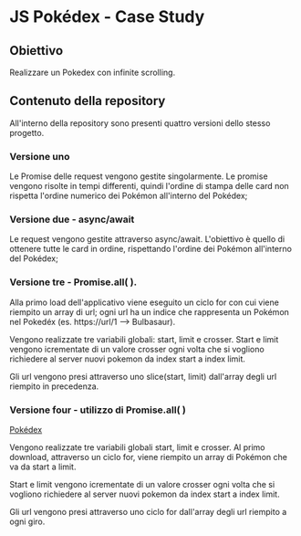 # JS Pokédex - Case Study

## Obiettivo

Realizzare un Pokedex con infinite scrolling.

## Contenuto della repository

All'interno della repository sono presenti quattro versioni dello stesso progetto.

### Versione uno

Le Promise delle request vengono gestite singolarmente. Le promise vengono risolte in tempi differenti, quindi l'ordine di stampa delle card non rispetta l'ordine numerico dei Pokémon all'interno del Pokédex;

### Versione due - async/await

Le request vengono gestite attraverso async/await. L'obiettivo è quello di ottenere tutte le card in ordine, rispettando l'ordine dei Pokémon all'interno del Pokédex;

### Versione tre - Promise.all( ).

Alla primo load dell'applicativo viene eseguito un ciclo for con cui viene riempito un array di url; ogni url ha un indice che rappresenta un Pokémon nel Pokedéx (es. https://url/1 --> Bulbasaur).

Vengono realizzate tre variabili globali: start, limit e crosser.
Start e limit vengono icrementate di un valore crosser ogni volta che si vogliono richiedere al server nuovi pokemon da index start a index limit.

Gli url vengono presi attraverso uno slice(start, limit) dall'array degli url riempito in precedenza.

### Versione four - utilizzo di Promise.all( )

[Pokédex]("https://codesandbox.io/s/js-pokemon-infinity-scrolling-promise-all-zuq4uw")

Vengono realizzate tre variabili globali start, limit e crosser.
Al primo download, attraverso un ciclo for, viene riempito un array di Pokémon che va da start a limit.

Start e limit vengono icrementate di un valore crosser ogni volta che si vogliono richiedere al server nuovi pokemon da index start a index limit.

Gli url vengono presi attraverso uno ciclo for dall'array degli url riempito a ogni giro.
